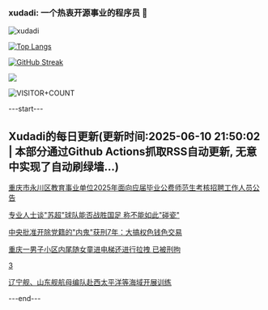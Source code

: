 ### xudadi: 一个热衷开源事业的程序员 👋

![xudadi](https://github-readme-stats-git-masterorgs-github-readme-stats-team.vercel.app/api?username=xudadi)

[![Top Langs](https://github-readme-stats.vercel.app/api/top-langs/?username=xudadi)](https://github.com/anuraghazra/github-readme-stats)

[![GitHub Streak](https://streak-stats.demolab.com?user=xudadi&locale=zh_Hans)](https://git.io/streak-stats)

![](https://raw.githubusercontent.com/xudadi/xudadi/main/assets/github-contribution-grid-snake.svg)

![VISITOR+COUNT](https://komarev.com/ghpvc/?username=xudadi&label=VISITOR+COUNT)


---start---

## Xudadi的每日更新(更新时间:2025-06-10 21:50:02 | 本部分通过Github Actions抓取RSS自动更新, 无意中实现了自动刷绿墙...)

[重庆市永川区教育事业单位2025年面向应届毕业公费师范生考核招聘工作人员公告](https://www.gongkaoleida.com/article/2444444)

[专业人士谈"苏超"球队能否战胜国足 称不能如此"碰瓷"](https://m.163.com/news/article/K1N72Q15053469M5.html)

[中央批准开除党籍的"内鬼"获刑7年：大搞权色钱色交易](https://m.163.com/news/article/K1NB14H6055040N3.html)

[重庆一男子小区内尾随女童进电梯还进行拉拽 已被刑拘](https://m.163.com/news/article/K1N7BL5B0534A4SC.html)

[3](https://m.163.com/touch/news/sub/domestic)

[辽宁舰、山东舰航母编队赴西太平洋等海域开展训练](https://m.163.com/news/article/K1N7HO490001899O.html)

---end---
